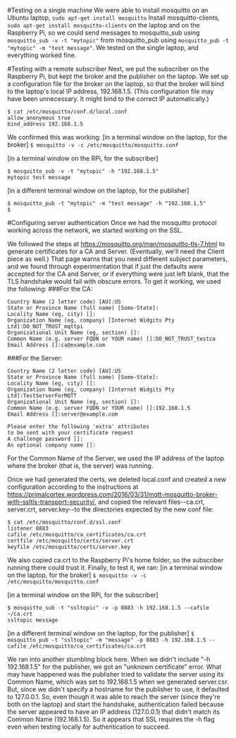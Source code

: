 #Testing on a single machine
We were able to install mosquitto on an Ubuntu laptop, 
`sudo apt-get install mosquitto` 
Install mosquitto-clients, 
`sudo apt-get install mosquitto-clients` 
on the laptop and on the Raspberry Pi, so we could send messages to mosquitto_sub using 
`mosquitto_sub -v -t "mytopic"` 
from mosquitto_pub using 
`mosquitto_pub -t "mytopic" -m "test message"`. 
We tested on the single laptop, and everything worked fine. 

#Testing with a remote subscriber
Next, we put the subscriber on the Raspberry Pi, but kept the broker and the publisher on the laptop. We set up a configuration file for the broker on the laptop, so that the broker will bind to the laptop's local IP address, 192.168.1.5. (This configuration file may have been unnecessary. It might bind to the correct IP automatically.)

```
$ cat /etc/mosquitto/conf.d/local.conf
allow_anonymous true
bind_address 192.168.1.5
```

We confirmed this was working: 
[in a terminal window on the laptop, for the broker] 
`$ mosquitto -v -c /etc/mosquitto/mosquitto.conf`

[in a terminal window on the RPi, for the subscriber] 
```
$ mosquitto_sub -v -t "mytopic" -h "192.168.1.5"
mytopic test message
```
[in a different terminal window on the laptop, for the publisher] 
```
$ mosquitto_pub -t "mytopic" -m "test message" -h "192.168.1.5"
$
```

#Configuring server authentication
Once we had the mosquitto protocol working across the network, we started working on the SSL.

We followed the steps at https://mosquitto.org/man/mosquitto-tls-7.html to generate certificates for a CA and Server. (Eventually, we'll need the Client piece as well.) That page warns that you need different subject parameters, and we found through experimentation that if just the defaults were accepted for the CA and Server, or if everything were just left blank, that the TLS handshake would fail with obscure errors. To get it working, we used the following:
###For the CA:
```
Country Name (2 letter code) [AU]:US
State or Province Name (full name) [Some-State]:
Locality Name (eg, city) []:
Organization Name (eg, company) [Internet Widgits Pty Ltd]:DO_NOT_TRUST_mqttpi
Organizational Unit Name (eg, section) []:
Common Name (e.g. server FQDN or YOUR name) []:DO_NOT_TRUST_testca
Email Address []:ca@example.com
```

###For the Server:
```
Country Name (2 letter code) [AU]:US
State or Province Name (full name) [Some-State]:
Locality Name (eg, city) []:
Organization Name (eg, company) [Internet Widgits Pty Ltd]:TestServerForMQTT
Organizational Unit Name (eg, section) []:
Common Name (e.g. server FQDN or YOUR name) []:192.168.1.5
Email Address []:server@example.com

Please enter the following 'extra' attributes
to be sent with your certificate request
A challenge password []:
An optional company name []:
```

For the Common Name of the Server, we used the IP address of the laptop where the broker (that is, the server) was running.


Once we had generated the certs, we deleted local.conf and created a new configuration according to the instructions at https://primalcortex.wordpress.com/2016/03/31/mqtt-mosquitto-broker-with-ssltls-transport-security/, and copied the relevant files--ca.crt, server.crt, server.key--to the directories expected by the new conf file:
```
$ cat /etc/mosquitto/conf.d/ssl.conf
listener 8883
cafile /etc/mosquitto/ca_certificates/ca.crt
certfile /etc/mosquitto/certs/server.crt
keyfile /etc/mosquitto/certs/server.key
```

We also copied ca.crt to the Raspberry Pi's home folder, so the subscriber running there could trust it. Finally, to test it, we ran: 
[in a terminal window on the laptop, for the broker] 
`$ mosquitto -v -c /etc/mosquitto/mosquitto.conf`

[in a terminal window on the RPi, for the subscriber] 
```
$ mosquitto_sub -t "ssltopic" -v -p 8883 -h 192.168.1.5 --cafile ~/ca.crt
ssltopic message
```

[in a different terminal window on the laptop, for the publisher] 
`$ mosquitto_pub -t "ssltopic" -m "message" -p 8883 -h 192.168.1.5 --cafile /etc/mosquitto/ca_certificates/ca.crt`


We ran into another stumbling block here. When we didn't include "-h 192.168.1.5" for the publisher, we got an "unknown certificate" error. What may have happened was the publisher tried to validate the server using its Common Name, which was set to 192.168.1.5 when we generated server.csr. But, since we didn't specify a hostname for the publisher to use, it defaulted to 127.0.0.1. So, even though it was able to reach the server (since they're both on the laptop) and start the handshake, authentication failed because the server appeared to have an IP address (127.0.0.1) that didn't match its Common Name (192.168.1.5). So it appears that SSL requires the -h flag even when testing locally for authentication to succeed.
